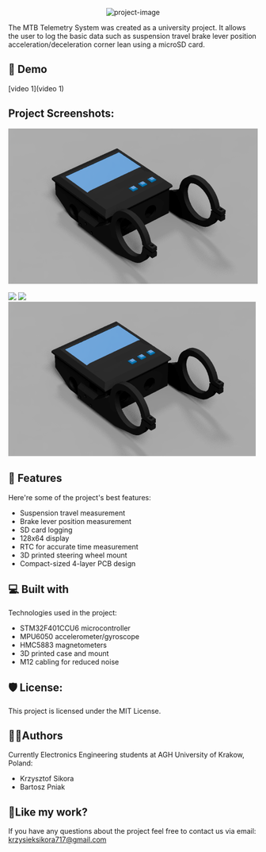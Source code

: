 <p align="center"><img src="https://socialify.git.ci/411568/MTB-Telemetry-System/image?description=1&amp;font=Jost&amp;language=1&amp;name=1&amp;pattern=Circuit%20Board&amp;theme=Dark" alt="project-image"></p>

<p id="description">The MTB Telemetry System was created as a university project. It allows the user to log the basic data such as suspension travel brake lever position acceleration/deceleration corner lean using a microSD card.</p>

<h2>🚀 Demo</h2>

[video 1](video 1)

<h2>Project Screenshots:</h2>

![alt text](/Images/case_model_image.png)

<img src="/Images/display_image.png" width="500">
<img src="/Images/pcb_image.png" width="500">
<img src="/Images/case_model_image.png" width="500">
  
<h2>🧐 Features</h2>

Here're some of the project's best features:

*   Suspension travel measurement
*   Brake lever position measurement
*   SD card logging
*   128x64 display
*   RTC for accurate time measurement
*   3D printed steering wheel mount
*   Compact-sized 4-layer PCB design

  
<h2>💻 Built with</h2>

Technologies used in the project:

*   STM32F401CCU6 microcontroller
*   MPU6050 accelerometer/gyroscope
*   HMC5883 magnetometers
*   3D printed case and mount
*   M12 cabling for reduced noise

<h2>🛡️ License:</h2>

This project is licensed under the MIT License.


<h2> 🙋‍♂️Authors </h2>

Currently Electronics Engineering students at AGH University of Krakow, Poland:
- Krzysztof Sikora
- Bartosz Pniak

<h2>💖Like my work?</h2>

If you have any questions about the project feel free to contact us via email: krzysieksikora717@gmail.com